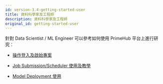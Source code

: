 ```yaml
---
id: version-3.4-getting-started-user
title: 資料科學家及工程師
description: 資料科學家及工程師
original_id: getting-started-user
---
```



針對 Data Scientist / ML Engineer 可以參考如何使用 PrimeHub 平台上進行研究：

+ [操作登入及啟始專案](quickstart/login-portal-user)

+ [Job Submission/Scheduler 使用及教學](job-submission-cht)

+ [Model Deployment 使用](model-deployment-feature)
